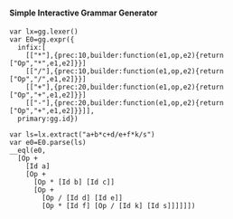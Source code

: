<link rel="stylesheet" href="/css/markdown.css"></link>


#### Simple Interactive Grammar Generator

    var lx=gg.lexer()
    var E0=gg.expr({
      infix:[
        [["*"],{prec:10,builder:function(e1,op,e2){return ["Op","*",e1,e2]}}]
        [["/"],{prec:10,builder:function(e1,op,e2){return ["Op","/",e1,e2]}}]
        [["+"],{prec:20,builder:function(e1,op,e2){return ["Op","+",e1,e2]}}]
        [["-"],{prec:20,builder:function(e1,op,e2){return ["Op","+",e1,e2]}}]],
      primary:gg.id})
    
    var ls=lx.extract("a+b*c+d/e+f*k/s")
    var e0=E0.parse(ls)
    __eql(e0,
      [Op +
        [Id a]
        [Op +
          [Op * [Id b] [Id c]]
          [Op +
            [Op / [Id d] [Id e]] 
            [Op * [Id f] [Op / [Id k] [Id s]]]]]])

    
      
